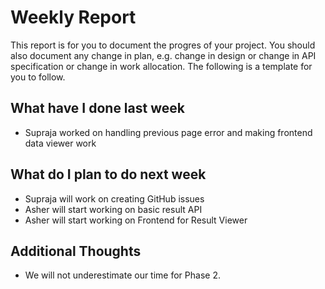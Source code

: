 # Weekly Report

This report is for you to document the progres of your project. You should also document any change in plan, e.g. change in design or change in API specification or change in work allocation. The following is a template for you to follow.

## What have I done last week

-   Supraja worked on handling previous page error and making frontend data viewer work

## What do I plan to do next week

-   Supraja will work on creating GitHub issues
-   Asher will start working on basic result API
-   Asher will start working on Frontend for Result Viewer

## Additional Thoughts

-   We will not underestimate our time for Phase 2.